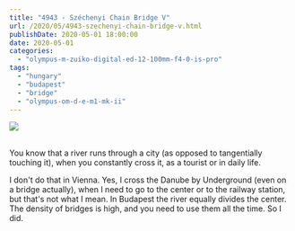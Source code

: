 ```yaml
---
title: "4943 - Széchenyi Chain Bridge V"
url: /2020/05/4943-szechenyi-chain-bridge-v.html
publishDate: 2020-05-01 18:00:00
date: 2020-05-01
categories: 
  - "olympus-m-zuiko-digital-ed-12-100mm-f4-0-is-pro"
tags: 
  - "hungary"
  - "budapest"
  - "bridge"
  - "olympus-om-d-e-m1-mk-ii"
---
```

<div class="container">
<div class="center"><a target="_blank" href="https://d25zfm9zpd7gm5.cloudfront.net/1200x1200/2018/20180520_184157_lr.jpg"><img class="webfeedsFeaturedVisual" src="https://d25zfm9zpd7gm5.cloudfront.net/0600x0600/2018/20180520_184157_lr.jpg" /></a></div>
</div>
<br />

You know that a river runs through a city (as opposed to
tangentially touching it), when you constantly cross it, as a
tourist or in daily life.

I don't do that in Vienna. Yes, I cross the Danube by Underground
(even on a bridge actually), when I need to go to the center or to
the railway station, but that's not what I mean. In Budapest the
river equally divides the center. The density of bridges is high,
and you need to use them all the time. So I did.